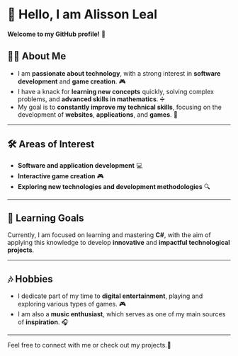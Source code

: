 # 👋 Hello, I am Alisson Leal  

**Welcome to my GitHub profile!** 🚀  

## 👨‍💻 About Me  
- I am **passionate about technology**, with a strong interest in **software development** and **game creation**. 🎮  
- I have a knack for **learning new concepts** quickly, solving complex problems, and **advanced skills in mathematics**. ➗  
- My goal is to **constantly improve my technical skills**, focusing on the development of **websites**, **applications**, and **games**. 🌱  

---

## 🛠️ Areas of Interest  
- **Software and application development** 💻  
- **Interactive game creation** 🎮  
- **Exploring new technologies and development methodologies** 🔍  

---

## 🎯 Learning Goals  
Currently, I am focused on learning and mastering **C#**, with the aim of applying this knowledge to develop **innovative** and **impactful technological projects**.  

---

## 🎶 Hobbies  
- I dedicate part of my time to **digital entertainment**, playing and exploring various types of games. 🎮  
- I am also a **music enthusiast**, which serves as one of my main sources of **inspiration**. 🎧  

---

Feel free to connect with me or check out my projects.🤝

